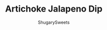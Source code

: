 ---
layout: ../../layouts/MarkdownPostLayout.astro
title: Artichoke Jalapeno Dip
author: ShugarySweets
pubDate: 2019-01-09
description: "Cold and creamy with a kick, this Artichoke Jalapeno Dip packs a ton of flavor! Skip the store bought party dips and make your own in just minutes."
image_url: https://www.shugarysweets.com/wp-content/uploads/2020/07/artichoke-jalapeno-dip-facebook.jpg
tags: ["Appetizers","American"]
calories: 149
protein: 3
carbohydrates: 2
fats: 14
fiber: 0
ingredients: ["1 can (14 ounce) artichoke hearts, drained","2 jalapenos, seeded","1/2 cup parmesan cheese, grated","6 ounce cream cheese, softened","1/4 cup mayonnaise","1/2 teaspoon kosher salt","1/4 teaspoon ground black pepper","1/2 teaspoon garlic salt"]
serves: 6
time: "10 minutes"
prepTime: "10 minutes"
instructions: ["In a food processor, pulse artichoke hearts until chopped.","Add jalapenos and pulse until desired consistency.","Add remaining ingredients and pulse until fully blended. Spoon into a bowl and serve with pita chips, bagel bites, crackers or veggies!","Store in refrigerator for up to one week. ENJOY."]
nutrition: ["149 calories","2 grams carbohydrates","30 milligrams cholesterol","14 grams fat","0 grams fiber","3 grams protein","6 grams saturated fat","401 milligrams sodium","1 grams sugar","0 grams trans fat","7 grams unsaturated fat"]
---